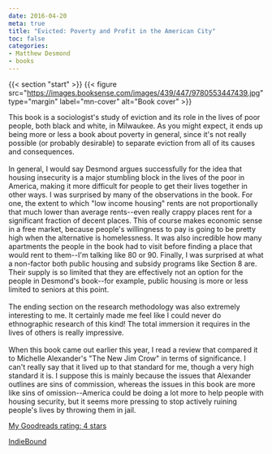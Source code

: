 ```yaml
---
date: 2016-04-20
meta: true
title: "Evicted: Poverty and Profit in the American City"
toc: false
categories:
- Matthew Desmond
- books
---
```


{{< section "start" >}}
{{< figure src="https://images.booksense.com/images/439/447/9780553447439.jpg" type="margin" label="mn-cover" alt="Book cover" >}}

This book is a sociologist's study of eviction and its role in the lives of poor people, both black and white, in Milwaukee. As you might expect, it ends up being more or less a book about poverty in general, since it's not really possible (or probably desirable) to separate eviction from all of its causes and consequences. <br /><br />In general, I would say Desmond argues successfully for the idea that housing insecurity is a major stumbling block in the lives of the poor in America, making it more difficult for people to get their lives together in other ways. I was surprised by many of the observations in the book. For one, the extent to which "low income housing" rents are not proportionally that much lower than average rents--even really crappy places rent for a significant fraction of decent places. This of course makes economic sense in a free market, because people's willingness to pay is going to be pretty high when the alternative is homelessness. It was also incredible how many apartments the people in the book had to visit before finding a place that would rent to them--I'm talking like 80 or 90. Finally, I was surprised at what a non-factor both public housing and subsidy programs like Section 8 are. Their supply is so limited that they are effectively not an option for the people in Desmond's book--for example, public housing is more or less limited to seniors at this point.<br /><br />The ending section on the research methodology was also extremely interesting to me. It certainly made me feel like I could never do ethnographic research of this kind! The total immersion it requires in the lives of others is really impressive. <br /><br />When this book came out earlier this year, I read a review that compared it to Michelle Alexander's "The New Jim Crow" in terms of significance. I can't really say that it lived up to that standard for me, though a very high standard it is. I suppose this is mainly because the issues that Alexander outlines are sins of commission, whereas the issues in this book are more like sins of omission--America could be doing a lot more to help people with housing security, but it seems more pressing to stop actively ruining people's lives by throwing them in jail. 

[My Goodreads rating: 4 stars](https://www.goodreads.com/review/show/1606697848)  

[IndieBound](https://www.indiebound.org/book/9780553447439)
